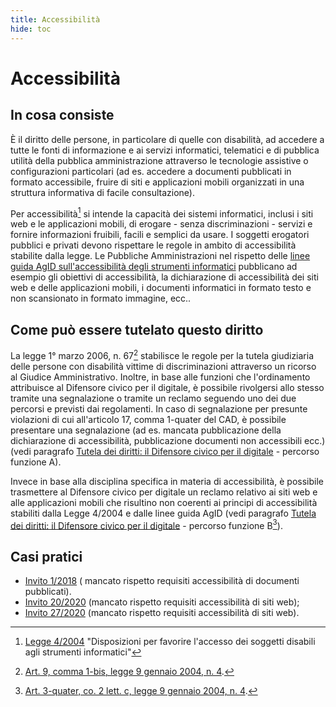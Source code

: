 ```yaml
---
title: Accessibilità
hide: toc
---
```


# Accessibilità

## In cosa consiste

È il diritto delle persone, in particolare di quelle con disabilità, ad accedere a tutte le fonti di informazione e ai servizi informatici, telematici e di pubblica utilità della pubblica amministrazione attraverso le tecnologie assistive o configurazioni particolari (ad es. accedere a documenti pubblicati in formato accessibile, fruire di siti e applicazioni mobili organizzati in una struttura informativa di facile consultazione).

Per accessibilità[^1] si intende la capacità dei sistemi informatici, inclusi i siti web e le applicazioni mobili, di erogare - senza discriminazioni - servizi e fornire informazioni fruibili, facili e semplici da usare. I soggetti erogatori pubblici e privati devono
rispettare le regole in ambito di accessibilità stabilite dalla legge. Le Pubbliche Amministrazioni nel rispetto delle [linee guida AgID sull'accessibilità degli strumenti informatici](https://www.agid.gov.it/sites/default/files/repository_files/linee_guida_accessibilita_versione_rettifica_del_23_luglio_2020_002.pdf) pubblicano ad esempio gli obiettivi di accessibilità, la dichiarazione di accessibilità dei siti web e delle applicazioni mobili, i documenti informatici in formato testo e non scansionato in formato immagine, ecc..

## Come può essere tutelato questo diritto

La legge 1° marzo 2006, n. 67[^2] stabilisce le regole per la tutela giudiziaria delle persone con disabilità vittime di discriminazioni attraverso un ricorso al Giudice Amministrativo. Inoltre, in base alle funzioni che l'ordinamento attribuisce al Difensore civico per il digitale, è possibile rivolgersi allo stesso tramite una segnalazione o tramite un reclamo seguendo uno dei due percorsi e previsti dai regolamenti. In caso di segnalazione per presunte violazioni di cui all'articolo 17, comma 1-quater del CAD, è possibile presentare una segnalazione (ad es. mancata pubblicazione della dichiarazione di accessibilità, pubblicazione documenti non accessibili ecc.) (vedi paragrafo [Tutela dei diritti: il Difensore civico per il digitale](tutela-dei-diritti.md) - percorso funzione A).

Invece in base alla disciplina specifica in materia di accessibilità, è possibile trasmettere al Difensore civico per digitale un reclamo relativo ai siti web e alle applicazioni mobili che risultino non coerenti ai principi di accessibilità stabiliti dalla Legge 4/2004 e dalle linee guida AgID (vedi paragrafo [Tutela dei diritti: il Difensore civico per il digitale](tutela-dei-diritti.md) - percorso funzione B[^3]).

[^1]: [Legge 4/2004](http://www.normattiva.it/uri-res/N2Ls?urn:nir:stato:legge:2004-01-09;4!vig=2021-05-27) "Disposizioni per favorire l'accesso dei soggetti disabili agli strumenti informatici"
[^2]: [Art. 9, comma 1-bis, legge 9 gennaio 2004, n. 4](http://www.normattiva.it/uri-res/N2Ls?urn:nir:stato:legge:2004-01-09;4%7Eart9!vig=2020-11-04~art9).
[^3]: [Art. 3-quater, co. 2 lett. c, legge 9 gennaio 2004, n. 4](http://www.normattiva.it/uri-res/N2Ls?urn:nir:stato:legge:2004-01-09;4%7Eart9!vig=2020-11-04~art3).


## Casi pratici

- [Invito 1/2018](https://www.agid.gov.it/sites/default/files/repository_files/invito_n.1-2018_comune_palermo.0009364.10-05-2018.pdf) ( mancato rispetto requisiti accessibilità di documenti pubblicati).
- [Invito 20/2020](http://www.agid.gov.it/sites/default/files/repository_files/adg-2020-0013124-allegato-_invito20-2020_segn72-2020.pdf) (mancato rispetto requisiti accessibilità di siti web);
- [Invito 27/2020](https://www.agid.gov.it/sites/default/files/repository_files/adg-2020-0014894-allegato-segnalazione_92_2020_invito27-2020.pdf) (mancato rispetto requisiti accessibilità di siti web).
